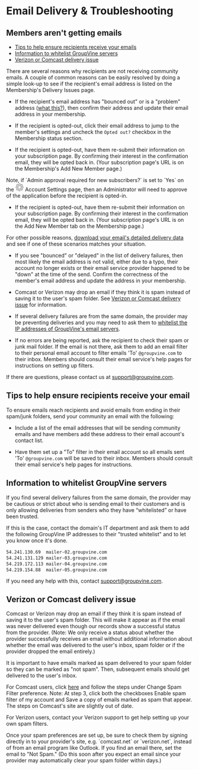 # Email Delivery & Troubleshooting

<span id="gv-6delivery-1delivmissing"></span>
## Members aren't getting emails

* [Tips to help ensure recipients receive your emails](#gv-6delivery-1delivmissing-tips-to)
* [Information to whitelist GroupVine servers](#gv-6delivery-1delivmissing-information-to)
* [Verizon or Comcast delivery issue](#gv-6delivery-1delivmissing-verizon-comcast-issue)

There are several reasons why recipients are not receiving community emails. 
A couple of common reasons can be easily resolved by doing a simple look-up to see
if the recipient's email address is listed on the Membership's Delivery Issues page.

* If the recipient's email address has "bounced out" or is a "problem" address ([what this?](/6-delivery/4-delivProblems.md?[LINK-QARGS-DOC]#gv-6delivery-4delivProblems-problem-addr)), then confirm their address and update their email address in your membership.

<span class="g4s">
 
* If the recipient is opted-out, click their email address to jump
to the member's settings and uncheck the `Opted out?` checkbox in
the Membership status section. 

</span> <!-- g4s -->

<span class="sub">
 
* If the recipient is opted-out, have them re-submit their information on
your subscription page.  By confirming their interest in the confirmation
email, they will be opted back in.  (Your subscription page's URL is on the Membership's Add New Member page.) 

<span class="highlight">
Note, if `Admin approval required for new subscribers?` is set to
`Yes` on the <img src="/docimages/transparent-gear-icon.png" height="22"> Account Settings page, then an Administrator will
need to approve of the application before the recipient is opted-in.
</span> <!-- highlight -->
</span> <!-- sub -->

<span class="free">
 
* If the recipient is opted-out, have them re-submit their information
on your subscription page.  By confirming their interest in the confirmation
email, they will be opted back in.  (Your subscription page's URL is
on the Add New Member tab on the Membership page.) 

</span> <!-- free -->

For other possible reasons, [download your email's detailed delivery data](/6-delivery/5-delivStats.md?[LINK-QARGS-DOC]#gv-6delivery-5delivstat-download-detailed)
and see if one of these scenarios matches your situation.

* If you see "bounced" or "delayed" in the list of delivery failures,
then most likely the email address is not valid, either due
to a typo, their account no longer exists or their email service
provider happened to be "down" at the time of the send.  Confirm the
correctness of the member's email address and update the address in your membership. 

* Comcast or Verizon may drop an email if they think it is spam
instead of saving it to the user's spam folder.  See [Verizon or Comcast delivery issue](#gv-6delivery-1delivmissing-verizon-comcast-issue) for information.

* If several delivery failures are from the same domain, the
  provider may be preventing deliveries and you may need to ask
  them to [whitelist the IP addresses of GroupVine's email servers](#gv-6delivery-1delivmissing-information-to).

* If no errors are being reported, ask the recipient to check
  their spam or junk mail folder.  If the email is not there,
  ask them to add an email filter to their personal email
  account to filter emails 'To' `@groupvine.com` to their inbox.  Members should consult their email service's help pages for instructions on setting up filters.

If there are questions, please contact us at support@groupvine.com.

<span id="gv-6delivery-1delivmissing-tips-to"></span>
## Tips to help ensure recipients receive your email

To ensure emails reach recipients and avoid emails from ending in their spam/junk folders, send your community an email with the following:

* Include a list of the email addresses that will be sending community emails and have members add these address to their email account's contact list.

* Have them set up a "To" filter in their email account so all emails
  sent 'To' `@groupvine.com` will be saved to their
  inbox. Members should consult their email service's help
  pages for instructions.

<span id="gv-6delivery-1delivmissing-information-to"></span>
## Information to whitelist GroupVine servers

If you find several delivery failures from the same domain,
the provider may be cautious or strict about who is sending
email to their customers and is only allowing deliveries from
senders who they have “whitelisted” or have been trusted.  

If this is the case, contact the domain's IT
department and ask them to add the following GroupVine IP
addresses to their "trusted whitelist" and to let you know once it's done.

    54.241.130.69  mailer-02.groupvine.com
    54.241.131.129 mailer-03.groupvine.com
    54.219.172.113 mailer-04.groupvine.com
    54.219.154.88  mailer-05.groupvine.com

If you need any help with this, contact support@groupvine.com.

<span id="gv-6delivery-1delivmissing-verizon-comcast-issue"></span>
## Verizon or Comcast delivery issue

Comcast or Verizon may drop an email if they think it is spam
instead of saving it to the user's spam folder.  This will make it
appear as if the email was never delivered even though our records
show a successful status from the provider. (Note: We only receive
a status about whether the provider successfully receives an email
without additional information about whether the email was
delivered to the user's inbox, spam folder or if the provider
dropped the email entirely.)

 It is important to have emails marked as spam delivered to your
 spam folder so they can be marked as "not spam".  Then, subsequent
 emails should get delivered to the user's inbox.

 For Comcast users,
 click [here](https://www.xfinity.com/support/articles/spam-filters-and-email-blocking-new-experience)
 and follow the steps under Change Spam Filter preference.
 Note: At step 3, click both the checkboxes Enable spam filter
 of my  account and Save a copy of emails marked as spam that
 appear. The steps on Comcast's site are slightly out of date.

 For Verizon users, contact your Verizon support to get help
 setting up your own spam filters.

 <span class="highlight">
 Once your spam preferences are set up, be sure to check them by
 signing directly in to your provider's site, e.g.
 `comcast.net` or `verizon.net`, instead of from an email
 program like  Outlook. If you find an email there, set the email 
 to "Not Spam." (Do this soon after you expect an email since
 your provider  may automatically clear your spam folder within
 days.)
 </span> <!-- highlight -->
